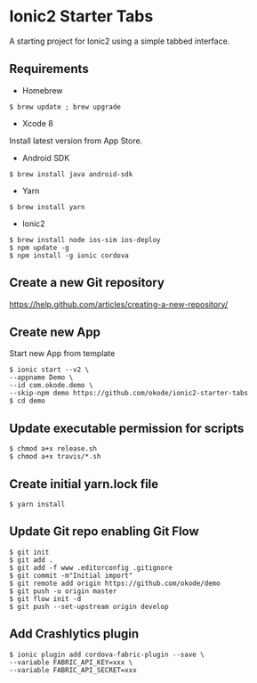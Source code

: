 Ionic2 Starter Tabs
===================

A starting project for Ionic2 using a simple tabbed interface.

Requirements
------------

* Homebrew

```
$ brew update ; brew upgrade
```

* Xcode 8

Install latest version from App Store.

* Android SDK

```
$ brew install java android-sdk
```

* Yarn

```
$ brew install yarn
```

* Ionic2

```
$ brew install node ios-sim ios-deploy
$ npm update -g
$ npm install -g ionic cordova
```

Create a new Git repository
---------------------------

https://help.github.com/articles/creating-a-new-repository/

Create new App
--------------

Start new App from template

```
$ ionic start --v2 \
--appname Demo \
--id com.okode.demo \
--skip-npm demo https://github.com/okode/ionic2-starter-tabs
$ cd demo
```

Update executable permission for scripts
----------------------------------------

```
$ chmod a+x release.sh
$ chmod a+x travis/*.sh
```

Create initial yarn.lock file
-----------------------------

```
$ yarn install
```

Update Git repo enabling Git Flow
---------------------------------

```
$ git init
$ git add .
$ git add -f www .editorconfig .gitignore
$ git commit -m"Initial import"
$ git remote add origin https://github.com/okode/demo
$ git push -u origin master
$ git flow init -d
$ git push --set-upstream origin develop
```

Add Crashlytics plugin
----------------------

```
$ ionic plugin add cordova-fabric-plugin --save \
--variable FABRIC_API_KEY=xxx \
--variable FABRIC_API_SECRET=xxx
```
